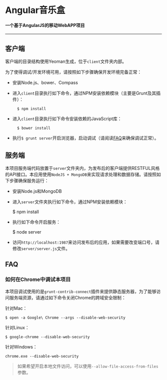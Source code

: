 # Angular音乐盒

#### 一个基于AngularJS的移动WebAPP项目

---

## 客户端

客户端的目录结构使用Yeoman生成，位于`client`文件夹内部。

为了使得调试/开发环境可用，请按照如下步骤确保开发环境完备正常：

* 安装Node.js、bower、Compass
* 进入`client`目录执行如下命令，通过NPM安装依赖模块（主要是Grunt及其插件）：

		$ npm install

* 进入`client`目录执行如下命令安装依赖的JavaScript库：

		$ bower install

* 执行`$ grunt server`开启浏览器，启动调试（请阅读[FAQ](#如何在chrome中调试本项目)来确保调试正常）。

## 服务端

本项目服务端代码放置于`server`文件夹内，为发布后的客户端提供RESTFUL风格的API接口。本应用使用`NodeJS + MongoDB`来实现请求处理和数据存储。请按照如下步骤确保服务运行：

* 安装Node.js和MongoDB
* 进入`server`文件夹执行如下命令，通过NPM安装依赖模块：
	
	$ npm install

* 执行如下命令开启服务：

	$ node server

* 访问`http://localhost:1987`来访问发布后的应用，如果需要改变端口号，请修改`server/server.js`文件。

## FAQ

### 如何在Chrome中调试本项目

本项目调试使用的是`grunt-contrib-connect`插件来提供静态服务器，为了能够访问服务端资源，请通过如下命令关闭Chrome的跨域安全限制：

针对Mac：

	$ open -a Google\ Chrome --args --disable-web-security

针对Linux：

	$ google-chrome --disable-web-security

针对Windows：

	chrome.exe --disable-web-security

> 如果希望开启本地文件访问，可以使用`--allow-file-access-from-files`参数。